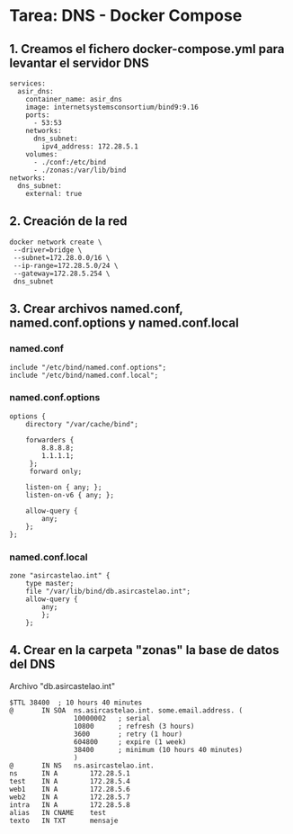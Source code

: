 # Tarea: DNS - Docker Compose
## 1. Creamos el fichero docker-compose.yml para levantar el servidor DNS
```console
services:
  asir_dns:
    container_name: asir_dns
    image: internetsystemsconsortium/bind9:9.16
    ports:
      - 53:53
    networks:
      dns_subnet:
        ipv4_address: 172.28.5.1
    volumes:
      - ./conf:/etc/bind
      - ./zonas:/var/lib/bind
networks:
  dns_subnet:
    external: true
```
## 2. Creación de la red
```console
docker network create \
 --driver=bridge \
 --subnet=172.28.0.0/16 \
 --ip-range=172.28.5.0/24 \
 --gateway=172.28.5.254 \
 dns_subnet
```
## 3. Crear archivos named.conf, named.conf.options y named.conf.local
### named.conf
```console
include "/etc/bind/named.conf.options";
include "/etc/bind/named.conf.local";
```
### named.conf.options
```console
options {
	directory "/var/cache/bind";

	forwarders {
	 	8.8.8.8;
		1.1.1.1;
	 };
	 forward only;

	listen-on { any; };
	listen-on-v6 { any; };

	allow-query {
		any;
	};
};
```
### named.conf.local
```console
zone "asircastelao.int" {
	type master;
	file "/var/lib/bind/db.asircastelao.int";
	allow-query {
		any;
		};
	};
```
## 4. Crear en la carpeta "zonas" la base de datos del DNS
Archivo "db.asircastelao.int"
```console
$TTL 38400	; 10 hours 40 minutes
@		IN SOA	ns.asircastelao.int. some.email.address. (
				10000002   ; serial
				10800      ; refresh (3 hours)
				3600       ; retry (1 hour)
				604800     ; expire (1 week)
				38400      ; minimum (10 hours 40 minutes)
				)
@		IN NS	ns.asircastelao.int.
ns		IN A		172.28.5.1
test	IN A		172.28.5.4
web1    IN A        172.28.5.6
web2	IN A		172.28.5.7
intra	IN A		172.28.5.8
alias	IN CNAME	test
texto	IN TXT		mensaje
```
